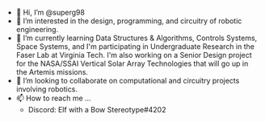 - 👋 Hi, I’m @superg98
- 👀 I’m interested in the design, programming, and circuitry of robotic engineering.
- 🌱 I’m currently learning Data Structures & Algorithms, Controls Systems, Space Systems, and I'm participating in Undergraduate Research in the Faser Lab at Virginia Tech. I'm also working on a Senior Design project for the NASA/SSAI Vertical Solar Array Technologies that will go up in the Artemis missions.
- 💞️ I’m looking to collaborate on computational and circuitry projects involving robotics.
- 📫 How to reach me ...
  - Discord: Elf with a Bow Stereotype#4202

<!---
superg98/superg98 is a ✨ special ✨ repository because its `README.md` (this file) appears on your GitHub profile.
You can click the Preview link to take a look at your changes.
--->
